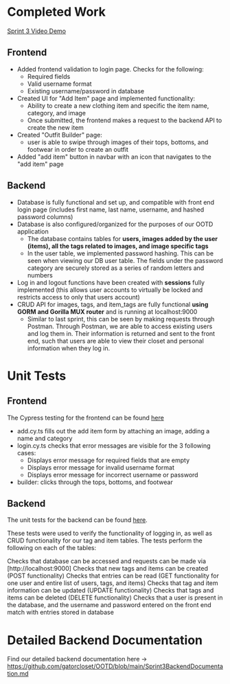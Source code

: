 # Completed Work

[Sprint 3 Video Demo](https://youtu.be/v528_yKg0ns)

## Frontend
- Added frontend validation to login page. Checks for the following:
  - Required fields
  - Valid username format
  - Existing username/password in database
- Created UI for "Add Item" page and implemented functionality:
  - Ability to create a new clothing item and specific the item name, category, and image
  - Once submitted, the frontend makes a request to the backend API to create the new item
- Created "Outfit Builder" page:
  - user is able to swipe through images of their tops, bottoms, and footwear in order to create an outfit
- Added "add item" button in navbar with an icon that navigates to the "add item" page

## Backend
- Database is fully functional and set up, and compatible with front end login page (includes first name, last name, username, and hashed password columns)
- Database is also configured/organized for the purposes of our OOTD application
  - The database contains tables for **users, images added by the user (items), all the tags related to images, and image specific tags**
  - In the user table, we implemented password hashing. This can be seen when viewing our DB user table. The fields under the password category are securely stored as a series of random letters and numbers
- Log in and logout functions have been created with **sessions** fully implemented (this allows user accounts to virtually be locked and restricts access to only that users account)
- CRUD API for images, tags, and item_tags are fully functional **using GORM and Gorilla MUX router** and is running at localhost:9000
  - Similar to last sprint, this can be seen by making requests through Postman. Through Postman, we are able to access existing users and log them in. Their information is returned and sent to the front end, such that users are able to view their closet and personal information when they log in.

# Unit Tests

## Frontend
The Cypress testing for the frontend can be found [here](https://github.com/gatorcloset/OOTD/tree/main/cypress/e2e)
- add.cy.ts fills out the add item form by attaching an image, adding a name and category
- login.cy.ts checks that error messages are visible for the 3 following cases:
  - Displays error message for required fields that are empty
  - Displays error message for invalid username format
  - Displays error message for incorrect username or password
- builder: clicks through the tops, bottoms, and footwear

## Backend
The unit tests for the backend can be found [here](https://github.com/gatorcloset/OOTD/blob/main/backend/go/src/github.com/user/user_test.go).

These tests were used to verify the functionality of logging in, as well as CRUD functionality for our tag and item tables. The tests perform the following on each of the tables:

Checks that database can be accessed and requests can be made via [http://localhost:9000]
Checks that new tags and items can be created (POST functionality)
Checks that entries can be read (GET functionality for one user and entire list of users, tags, and items)
Checks that tag and item information can be updated (UPDATE functionality)
Checks that tags and items can be deleted (DELETE functionality)
Checks that a user is present in the database, and the username and password entered on the front end match with entries stored in database

# Detailed Backend Documentation
Find our detailed backend documentation here -> https://github.com/gatorcloset/OOTD/blob/main/Sprint3BackendDocumentation.md
